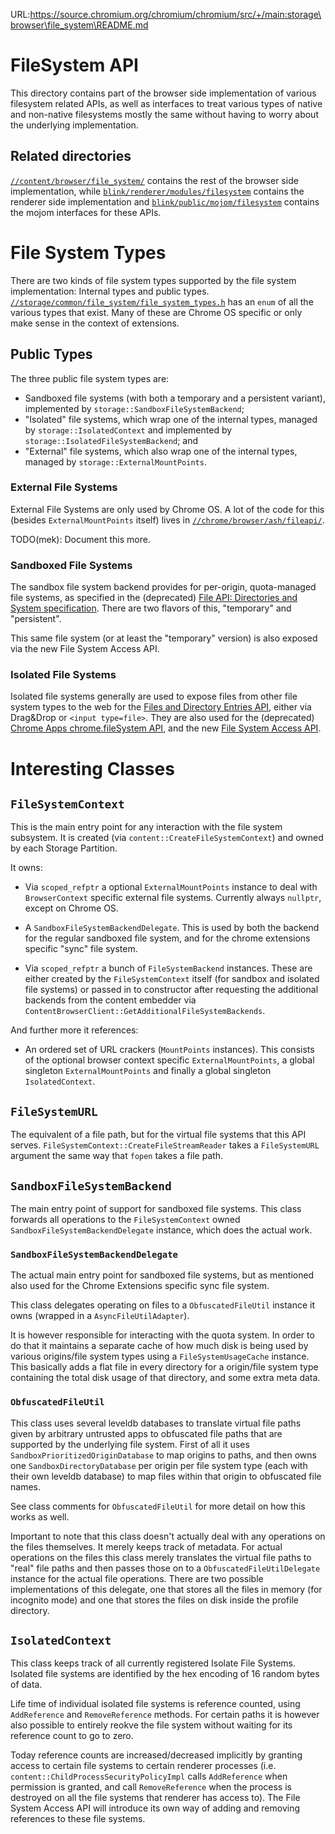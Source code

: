 URL:https://source.chromium.org/chromium/chromium/src/+/main:storage\browser\file_system\README.md
# FileSystem API

This directory contains part of the browser side implementation of various
filesystem related APIs, as well as interfaces to treat various types of native
and non-native filesystems mostly the same without having to worry about the
underlying implementation.

## Related directories

[`//content/browser/file_system/`](../../../content/browser/file_system) contains the
rest of the browser side implementation, while
[`blink/renderer/modules/filesystem`](../../../third_party/blink/renderer/modules/filesystem)
contains the renderer side implementation and
[`blink/public/mojom/filesystem`](../../../third_party/blink/public/mojom/filesystem)
contains the mojom interfaces for these APIs.

# File System Types

There are two kinds of file system types supported by the file system
implementation: Internal types and public types.
[`//storage/common/file_system/file_system_types.h`](../../common/file_system/file_system_types.h)
has an `enum` of all the various types that exist. Many of these are Chrome OS specific or
only make sense in the context of extensions.

## Public Types

The three public file system types are:

 - Sandboxed file systems (with both a temporary and a persistent variant),
   implemented by `storage::SandboxFileSystemBackend`;
 - "Isolated" file systems, which wrap one of the internal types,
   managed by `storage::IsolatedContext` and implemented by
   `storage::IsolatedFileSystemBackend`; and
 - "External" file systems, which also wrap one of the internal types,
   managed by `storage::ExternalMountPoints`.

### External File Systems

External File Systems are only used by Chrome OS. A lot of the code for this
(besides `ExternalMountPoints` itself) lives in
[`//chrome/browser/ash/fileapi/`](../../../chrome/browser/ash/fileapi/).

TODO(mek): Document this more.

### Sandboxed File Systems

The sandbox file system backend provides for per-origin, quota-managed
file systems, as specified in the (deprecated) [File API: Directories and System
specification](https://dev.w3.org/2009/dap/file-system/file-dir-sys.html).
There are two flavors of this, "temporary" and "persistent".

This same file system (or at least the "temporary" version) is also exposed via
the new File System Access API.

### Isolated File Systems

Isolated file systems generally are used to expose files from other file system
types to the web for the [Files and Directory Entries API](https://wicg.github.io/entries-api/),
either via Drag&Drop or `<input type=file>`. They are also used for the (deprecated)
[Chrome Apps chrome.fileSystem API](https://developer.chrome.com/apps/fileSystem),
and the new [File System Access API](http://wicg.github.io/file-system-access/).

# Interesting Classes

## `FileSystemContext`

This is the main entry point for any interaction with the file system
subsystem. It is created (via `content::CreateFileSystemContext`) and owned
by each Storage Partition.

It owns:
 - Via `scoped_refptr` a optional `ExternalMountPoints` instance to
   deal with `BrowserContext` specific external file systems. Currently always
   `nullptr`, except on Chrome OS.

 - A `SandboxFileSystemBackendDelegate`. This is used by both the
   backend for the regular sandboxed file system, and for the chrome extensions
   specific "sync" file system.

 - Via `scoped_refptr` a bunch of `FileSystemBackend` instances. These
   are either created by the `FileSystemContext` itself (for sandbox and
   isolated file systems) or passed in to constructor after requesting the
   additional backends from the content embedder via
   `ContentBrowserClient::GetAdditionalFileSystemBackends`.

And further more it references:
 - An ordered set of URL crackers (`MountPoints` instances). This
   consists of the optional browser context specific `ExternalMountPoints`,
   a global singleton `ExternalMountPoints` and finally a global singleton
   `IsolatedContext`.

## `FileSystemURL`

The equivalent of a file path, but for the virtual file systems that this API
serves. `FileSystemContext::CreateFileStreamReader` takes a `FileSystemURL`
argument the same way that `fopen` takes a file path.

## `SandboxFileSystemBackend`

The main entry point of support for sandboxed file systems. This class forwards
all operations to the `FileSystemContext` owned `SandboxFileSystemBackendDelegate`
instance, which does the actual work.

### `SandboxFileSystemBackendDelegate`

The actual main entry point for sandboxed file systems, but as mentioned also
used for the Chrome Extensions specific sync file system.

This class delegates operating on files to a `ObfuscatedFileUtil`
instance it owns (wrapped in a `AsyncFileUtilAdapter`).

It is however responsible for interacting with the quota system. In order to do that
it maintains a separate cache of how much disk is being used by various origins/file
system types using a `FileSystemUsageCache` instance. This basically adds a flat file
in every directory for a origin/file system type containing the total disk usage of
that directory, and some extra meta data.

### `ObfuscatedFileUtil`

This class uses several leveldb databases to translate virtual file paths given
by arbitrary untrusted apps to obfuscated file paths that are supported by the underlying
file system. First of all it uses `SandboxPrioritizedOriginDatabase` to map
origins to paths, and then owns one `SandboxDirectoryDatabase` per origin per
file system type (each with their own leveldb database) to map files within that
origin to obfuscated file names.

See class comments for `ObfuscatedFileUtil` for more detail on how this works
as well.

Important to note that this class doesn't actually deal with any operations on the
files themselves. It merely keeps track of metadata. For actual operations on
the files this class merely translates the virtual file paths to "real" file paths
and then passes those on to a `ObfuscatedFileUtilDelegate` instance for the
actual file operations. There are two possible implementations of this delegate,
one that stores all the files in memory (for incognito mode) and one that stores
the files on disk inside the profile directory.

## `IsolatedContext`

This class keeps track of all currently registered Isolate File Systems. Isolated
file systems are identified by the hex encoding of 16 random bytes of data.

Life time of individual isolated file systems is reference counted, using
`AddReference` and `RemoveReference` methods. For certain paths it is however
also possible to entirely reokve the file system without waiting for its reference
count to go to zero.

Today reference counts are increased/decreased implicitly by granting access to
certain file systems to certain renderer processes (i.e.
`content::ChildProcessSecurityPolicyImpl` calls `AddReference` when
permission is granted, and call `RemoveReference` when the process is destroyed
on all the file systems that renderer has access to). The File System Access API
will introduce its own way of adding and removing references to these file
systems.
